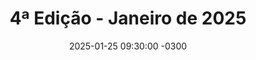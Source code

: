 ---
layout: agenda_export
title: "4ª Edição - Janeiro de 2025"
date: 2025-01-25 09:30:00 -0300
picture: /images/events/2025-01.jpeg
talks:
  - title: "Construa Sua Própria Gem"
    duration: 30
    speaker:
      name: José Augusto Dias Rosa
      picture: /images/speakers/jose_augusto.jpg
      bio: Programador Backend e Security Champion na Conviso application security
      link: https://www.linkedin.com/in/joseaugustodev
  - title: "Aplicação com rails e Blockchain, quais desafios e como resolvê-los"
    duration: 20
    speaker:
      name: Thiago Ribeiro
      picture: /images/speakers/thiago_ribeiro.jpg
      bio: TechLead na Empresa AmFi
      link: https://github.com/thiagovsk
  - title: "Como Rails está moldando a democracia no Brasil"
    duration: 20
    speaker:
      name: Maicon Mares
      picture: /images/speakers/maicon_mares.jpg
      bio: Desenvolvedor Pleno no Laboratório Livre (LAPPIS)
      link: https://www.linkedin.com/in/maicon-mares
sponsors:
  - name: thoughtbot
    logo: /images/sponsors/thoughtbot.svg
    link: https://thoughtbot.com
  - name: ludoteca
    logo: /images/sponsors/ludoteca.png
    link: https://www.ludoteca.com.br
attendees: 17
location:
  city: Brasilia, Brazil
  address: Blocks Coworking & Offices, Águas Claras, 3º andar
  link: https://maps.app.goo.gl/RQriLKQocUB3BkYg8
categories: event
permalink: /agenda-export/2025-01-25/
---